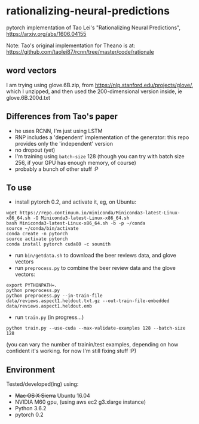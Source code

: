 # rationalizing-neural-predictions

pytorch implementation of Tao Lei's "Rationalizing Neural Predictions", https://arxiv.org/abs/1606.04155

Note: Tao's original implementation for Theano is at: https://github.com/taolei87/rcnn/tree/master/code/rationale

## word vectors

I am trying using glove.6B.zip, from https://nlp.stanford.edu/projects/glove/, which I unzipped, and then used the 200-dimensional version inside, ie glove.6B.200d.txt

## Differences from Tao's paper

- he uses RCNN, I'm just using LSTM
- RNP includes a 'dependent' implementation of the generator: this repo provides only the 'independent' version
- no dropout (yet)
- I'm training using `batch-size` 128 (though you can try with batch size 256, if your GPU has enough memory, of course)
- probably a bunch of other stuff :P

## To use

- install pytorch 0.2, and activate it, eg, on Ubuntu:
```
wget https://repo.continuum.io/miniconda/Miniconda3-latest-Linux-x86_64.sh -O Miniconda3-latest-Linux-x86_64.sh
bash Miniconda3-latest-Linux-x86_64.sh -b -p ~/conda
source ~/conda/bin/activate
conda create -n pytorch
source activate pytorch
conda install pytorch cuda80 -c soumith
```
- run `bin/getdata.sh` to download the beer reviews data, and glove vectors
- run `preprocess.py` to combine the beer review data and the glove vectors:
```
export PYTHONPATH=.
python preprocess.py
python preprocess.py --in-train-file data/reviews.aspect1.heldout.txt.gz --out-train-file-embedded data/reviews.aspect1.heldout.emb
```
- run `train.py` (in progress...)
```
python train.py --use-cuda --max-validate-examples 128 --batch-size 128
```
(you can vary the number of trainin/test examples, depending on how confident it's working. for now I'm still fixing stuff :P)

## Environment

Tested/developed(ing) using:
- ~~Mac OS X Sierra~~ Ubuntu 16.04
- NVIDIA M60 gpu, (using aws ec2 g3.xlarge instance)
- Python 3.6.2
- pytorch 0.2
